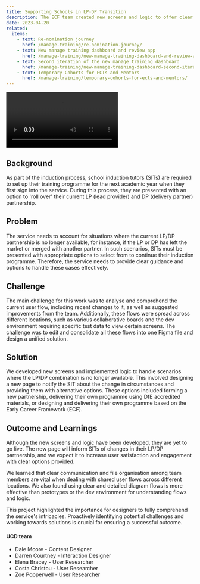 ```yaml
---
title: Supporting Schools in LP-DP Transition
description: The ECF team created new screens and logic to offer clear options for school induction tutors (SITs) when their LP-DP partnership is unavailable.
date: 2023-04-20
related:
  items:
    - text: Re-nomination journey
      href: /manage-training/re-nomination-journey/
    - text: New manage training dashboard and review app
      href: /manage-training/new-manage-training-dashboard-and-review-app/
    - text: Second iteration of the new manage training dashboard
      href: /manage-training/new-manage-training-dashboard-second-iteration/
    - text: Temporary Cohorts for ECTs and Mentors
      href: /manage-training/temporary-cohorts-for-ects-and-mentors/
---
```


<video src="https://user-images.githubusercontent.com/128088/241957550-41546a15-dd26-47a2-938b-df3680faf6d3.mp4" controls>
</video>


## Background

As part of the induction process, school induction tutors (SITs) are required to set up their training programme for the next academic year when they first sign into the service. During this process, they are presented with an option to 'roll over' their current LP (lead provider) and DP (delivery partner) partnership.

## Problem
The service needs to account for situations where the current LP/DP partnership is no longer available, for instance, if the LP or DP has left the market or merged with another partner. In such scenarios, SITs must be presented with appropriate options to select from to continue their induction programme. Therefore, the service needs to provide clear guidance and options to handle these cases effectively.

## Challenge
The main challenge for this work was to analyse and comprehend the current user flow, including recent changes to it, as well as suggested improvements from the team. Additionally, these flows were spread across different locations, such as various collaborative boards and the dev environment requiring specific test data to view certain screens. The challenge was to edit and consolidate all these flows into one Figma file and design a unified solution.

## Solution
We developed new screens and implemented logic to handle scenarios where the LP/DP combination is no longer available. This involved designing a new page to notify the SIT about the change in circumstances and providing them with alternative options. These options included forming a new partnership, delivering their own programme using DfE accredited materials, or designing and delivering their own programme based on the Early Career Framework (ECF).


## Outcome and Learnings
Although the new screens and logic have been developed, they are yet to go live. The new page will inform SITs of changes in their LP/DP partnership, and we expect it to increase user satisfaction and engagement with clear options provided.

We learned that clear communication and file organisation among team members are vital when dealing with shared user flows across different locations. We also found using clear and detailed diagram flows is more effective than prototypes or the dev environment for understanding flows and logic.

This project highlighted the importance for designers to fully comprehend the service's intricacies. Proactively identifying potential challenges and working towards solutions is crucial for ensuring a successful outcome.

#### UCD team

- Dale Moore - Content Designer
- Darren Courtney - Interaction Designer
- Elena Bracey - User Researcher
- Costa Christou - User Researcher
- Zoe Popperwell - User Researcher
